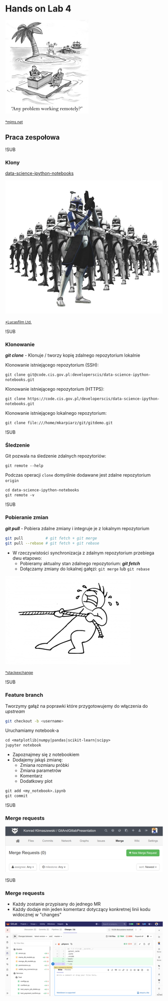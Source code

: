 # Hands on Lab 4
![remote](images/Remote.jpg)

<small>[*mjms.net](http://www.mjms.net/blog/5-tips-for-managing-remote-workers/)</small>
## Praca zespołowa

!SUB
### Klony

[data-science-ipython-notebooks](https://code.cis.gov.pl/developerscis/data-science-ipython-notebooks)

![clones](images/clones.jpg)<!-- .element width="50%" -->


<small>[*Lucasfilm Ltd.](https://www.lucasfilm.com/)</small>

!SUB
### Klonowanie

_**git clone**_ - Klonuje / tworzy kopię zdalnego repozytorium lokalnie

Klonowanie istniejącego repozytorium (SSH):

```
git clone git@code.cis.gov.pl:developerscis/data-science-ipython-notebooks.git
```

Klonowanie istniejącego repozytorium (HTTPS):

```
git clone https://code.cis.gov.pl/developerscis/data-science-ipython-notebooks.git
```

Klonowanie istniejącego lokalnego repozytorium:

```
git clone file:///home/mkarpiarz/git/gitdemo.git
```

!SUB
### Śledzenie

Git pozwala na śledzenie zdalnych repozytoriów:

```
git remote --help
```

Podczas operacji `clone` domyślnie dodawane jest zdalne repozytorium `origin`

```
cd data-science-ipython-notebooks
git remote -v
```

<!--
!SUB
### Śledzenie *upstream*

Możemy śledzić dowolną liczbę zadalnych repozytoriów

```
git remote add upstream \
  git@code.cis.gov.pl:developerscis/data-science-ipython-notebooks
git fetch upstream
git remote
git branch -a
```

![forks](images/forks.png)
-->

!SUB
### Pobieranie zmian

_**git pull**_ - Pobiera zdalne zmiany i integruje je z lokalnym repozytorium

```bash
git pull          # git fetch + git merge
git pull --rebase # git fetch + git rebase
```

* W rzeczywistości synchronizacja z zdalnym repozytorium przebiega dwu etapowo:
  * Pobieramy aktualny stan zdalnego repozytorium: _**git fetch**_
  * Dołączamy zmiany do lokalnej gałęzi: `git merge` lub `git rebase`

![pull](images/pull.jpg)

<small>[*stackexchange](https://physics.stackexchange.com/questions/133614/the-best-way-in-which-a-man-can-pull-a-train)</small>

<!--
!SUB
### Pobieranie zmian z *upstream*

- Należy zadbać aby wszystkie nasze zmiany były z-commit-owane
- Pobieramy zmiany z repozytorium *upstream* z gałęzi *master*

```bash
git pull upstream master
```

- Często lepszym rozwiązaniem jest *rebase*

```bash
git pull --rebase upstream master
```
-->

!SUB
### Feature branch

Tworzymy gałąź na poprawki które przygotowujemy do włączenia do *upstream*

```bash
git checkout -b <username>
```

Uruchamiamy notebook-a

```
cd <matplotlib|numpy|pandas|scikit-learn|scipy>
jupyter notebook
```

* Zapoznajmey się z notebookiem
* Dodajemy jakąś zmianę:
  * Zmiana rozmiaru próbki
  * Zmiana parametrów
  * Komentarz
  * Dodatkowy plot

```
git add <my_notebook>.ipynb
git commit
```

!SUB
### Merge requests

![merge request](images/merge-request.png)


!SUB
### Merge requests

* Każdy zostanie przypisany do jednego MR
* Każdy dodaje min jeden komentarz dotyczący konkretnej linii kodu widocznej w "changes"

![comments](images/comments.png)
